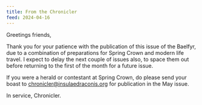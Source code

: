 ```yaml
---
title: From the Chronicler
feed: 2024-04-16
---
```


Greetings friends,

Thank you for your patience with the publication of this issue of the Baelfyr, due to a combination of preparations for Spring Crown and modern life travel. I expect to delay the next couple of issues also, to space them out before returning to the first of the month for a future issue.

If you were a herald or contestant at Spring Crown, do please send your boast to [chronicler@insulaedraconis.org](mailto:chronicler@insulaedraconis.org) for publication in the May issue.

In service,
Chronicler.
